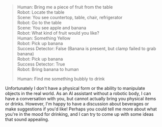> Human: Bring me a piece of fruit from the table  
> Robot: Locate the table  
> Scene: You see countertop, table, chair, refrigerator  
> Robot: Go to the table  
> Scene: You see apple and banana  
> Robot: What kind of fruit would you like?  
> Human: Something Yellow  
> Robot: Pick up banana  
> Success Detector: False (Banana is present, but clamp failed to grab banana)  
> Robot: Pick up banana  
> Success Detector: True  
> Robot: Bring banana to human  
>   
>   
> Human: Find me something bubbly to drink  
>  
Unfortunately I don't have a physical form or the ability to manipulate objects in the real world. As an AI assistant without a robotic body, I can have a conversation with you, but cannot actually bring you physical items or drinks. However, I'm happy to have a discussion about beverages or make suggestions if you'd like! Perhaps you could tell me more about what you're in the mood for drinking, and I can try to come up with some ideas that sound appealing.  

